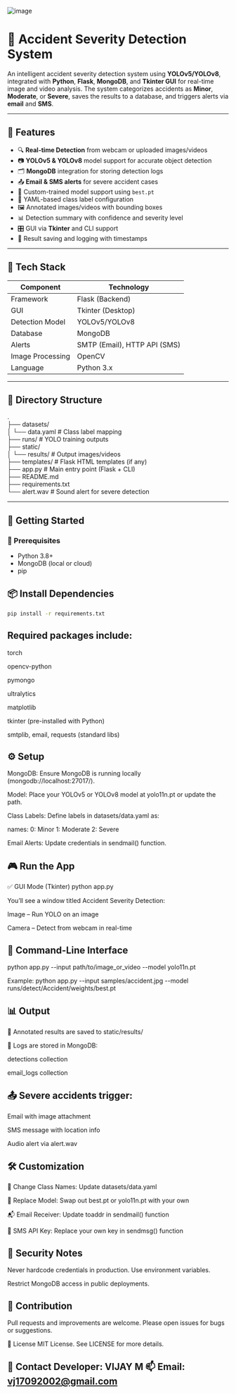 ![image](https://github.com/user-attachments/assets/6fa449d7-01d4-4c81-b6ae-7a3fa6ca021c)

# 🚨 Accident Severity Detection System

An intelligent accident severity detection system using **YOLOv5/YOLOv8**, integrated with **Python**, **Flask**, **MongoDB**, and **Tkinter GUI** for real-time image and video analysis. The system categorizes accidents as **Minor**, **Moderate**, or **Severe**, saves the results to a database, and triggers alerts via **email** and **SMS**.

---

## 📌 Features

- 🔍 **Real-time Detection** from webcam or uploaded images/videos
- 📷 **YOLOv5 & YOLOv8** model support for accurate object detection
- 🗂️ **MongoDB** integration for storing detection logs
- 📤 **Email & SMS alerts** for severe accident cases
- 🧠 Custom-trained model support using `best.pt`
- 🧾 YAML-based class label configuration
- 🖼️ Annotated images/videos with bounding boxes
- 📊 Detection summary with confidence and severity level
- 🎛️ GUI via **Tkinter** and CLI support
- 📁 Result saving and logging with timestamps

---

## 🧰 Tech Stack

| Component        | Technology         |
|------------------|--------------------|
| Framework        | Flask (Backend)    |
| GUI              | Tkinter (Desktop)  |
| Detection Model  | YOLOv5/YOLOv8      |
| Database         | MongoDB            |
| Alerts           | SMTP (Email), HTTP API (SMS) |
| Image Processing | OpenCV             |
| Language         | Python 3.x         |

---

## 📂 Directory Structure
.                                                                                                                                                                                                                   
├── datasets/                                                                                                                                                                                                       
│ └── data.yaml # Class label mapping                                                                                                                                                                               
├── runs/ # YOLO training outputs                                                                                                                                                                                   
├── static/                                                                                                                                                                                                         
│ └── results/ # Output images/videos                                                                                                                                                                               
├── templates/ # Flask HTML templates (if any)                                                                                                                                                                      
├── app.py # Main entry point (Flask + CLI)                                                                                                                                                                         
├── README.md                                                                                                                                                                                                       
├── requirements.txt                                                                                                                                                                                                
└── alert.wav # Sound alert for severe detection                                                                                                                                                                    


---

## 🚀 Getting Started

### 🔧 Prerequisites

- Python 3.8+
- MongoDB (local or cloud)
- pip

📦 Install Dependencies
---
```bash
pip install -r requirements.txt
```

Required packages include:
---
torch

opencv-python

pymongo

ultralytics

matplotlib

tkinter (pre-installed with Python)

smtplib, email, requests (standard libs)


⚙️ Setup
---
MongoDB: Ensure MongoDB is running locally (mongodb://localhost:27017/).

Model: Place your YOLOv5 or YOLOv8 model at yolo11n.pt or update the path.

Class Labels: Define labels in datasets/data.yaml as:

names:
  0: Minor
  1: Moderate
  2: Severe

Email Alerts: Update credentials in sendmail() function.

🎮 Run the App
---
✅ GUI Mode (Tkinter)
python app.py

You’ll see a window titled Accident Severity Detection:

Image – Run YOLO on an image

Camera – Detect from webcam in real-time


🧪 Command-Line Interface
---
python app.py --input path/to/image_or_video --model yolo11n.pt

Example:
python app.py --input samples/accident.jpg --model runs/detect/Accident/weights/best.pt


📊 Output
---
📁 Annotated results are saved to static/results/

🧾 Logs are stored in MongoDB:

detections collection

email_logs collection


📤 Severe accidents trigger:
---
Email with image attachment

SMS message with location info

Audio alert via alert.wav


🛠️ Customization
---
🔧 Change Class Names: Update datasets/data.yaml

🧠 Replace Model: Swap out best.pt or yolo11n.pt with your own

📬 Email Receiver: Update toaddr in sendmail() function

📱 SMS API Key: Replace your own key in sendmsg() function

🔐 Security Notes
---
Never hardcode credentials in production. Use environment variables.

Restrict MongoDB access in public deployments.


🤝 Contribution
---
Pull requests and improvements are welcome. Please open issues for bugs or suggestions.

📃 License
MIT License. See LICENSE for more details.

📧 Contact
Developer: VIJAY M
📫 Email: vj17092002@gmail.com
---
